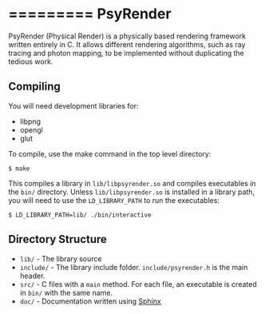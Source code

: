 
=========
PsyRender
=========

PsyRender (Physical Render) is a physically based rendering framework written
entirely in C. It allows different rendering algorithms, such as ray tracing
and photon mapping, to be implemented without duplicating the tedious work.


Compiling
---------

You will need development libraries for:

* libpng
* opengl
* glut

To compile, use the make command in the top level directory:

    $ make

This compiles a library in `lib/libpsyrender.so` and compiles executables in
the `bin/` directory. Unless `lib/libpsyrender.so` is installed in a library
path, you will need to use the `LD_LIBRARY_PATH` to run the executables:

    $ LD_LIBRARY_PATH=lib/ ./bin/interactive


Directory Structure
-------------------

* `lib/` - The library source
* `include/` - The library include folder. `include/psyrender.h` is the main
    header.
* `src/` - C files with a `main` method. For each file, an executable is
    created in `bin/` with the same name.
* `doc/` - Documentation written using [Sphinx](http://sphinx.pocoo.org/)
